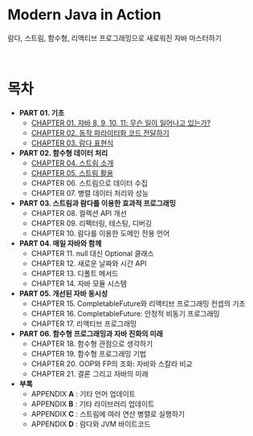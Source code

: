 # 	Modern Java in Action

람다, 스트림, 함수형, 리액티브 프로그래밍으로 새로워진 자바 마스터하기

<br>

# 목차

* **PART 01. 기초**
  - [CHAPTER 01. 자바 8, 9, 10, 11: 무슨 일이 일어나고 있는가?](https://github.com/LeeSM0518/modern-java/tree/master/src/chapter01)
  - [CHAPTER 02. 동작 파라미터화 코드 전달하기](https://github.com/LeeSM0518/modern-java/tree/master/src/chapter02)
  - [CHAPTER 03. 람다 표현식](https://github.com/LeeSM0518/modern-java/tree/master/src/chapter03)
* **PART 02. 함수형 데이터 처리** 
  * [CHAPTER 04. 스트림 소개](https://github.com/LeeSM0518/modern-java/tree/master/src/chapter04)
  * [CHAPTER 05. 스트림 활용](https://github.com/LeeSM0518/modern-java/tree/master/src/chapter05)
  * CHAPTER 06. 스트림으로 데이터 수집
  * CHAPTER 07. 병렬 데이터 처리와 성능
* **PART 03. 스트림과 람다를 이용한 효과적 프로그래밍**
  * CHAPTER 08. 컬렉션 API 개선
  * CHAPTER 09. 리팩터링, 테스팅, 디버깅
  * CHAPTER 10. 람다를 이용한 도메인 전용 언어
* **PART 04. 매일 자바와 함께**
  * CHAPTER 11. null 대신 Optional 클래스
  * CHAPTER 12. 새로운 날짜와 시간 API
  * CHAPTER 13. 디폴트 메서드
  * CHAPTER 14. 자바 모듈 시스템
* **PART 05. 개선된 자바 동시성**
  * CHAPTER 15. CompletableFuture와 리액티브 프로그래밍 컨셉의 기초
  * CHAPTER 16. CompletableFuture: 안정적 비동기 프로그래밍
  * CHAPTER 17. 리액티브 프로그래밍
* **PART 06. 함수형 프로그래밍과 자바 진화의 미래**
  * CHAPTER 18. 함수형 관점으로 생각하기
  * CHAPTER 19. 함수형 프로그래밍 기법
  * CHAPTER 20. OOP와 FP의 조화: 자바와 스칼라 비교
  * CHAPTER 21. 결론 그리고 자바의 미래
* **부록**
  * APPENDIX **A** : 기타 언어 업데이트
  * APPENDIX **B** : 기타 라이브러리 업데이트
  * APPENDIX **C** : 스트림에 여러 연산 병렬로 실행하기
  * APPENDIX **D** : 람다와 JVM 바이트코드
